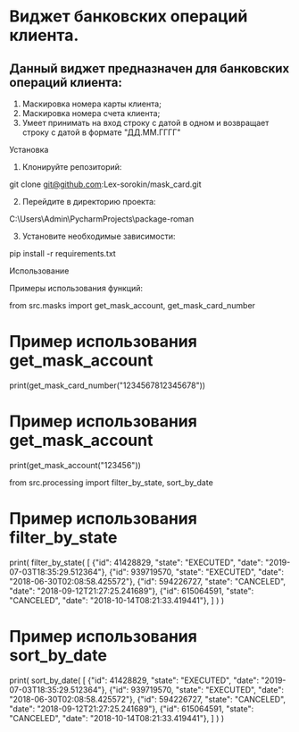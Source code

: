 # Виджет банковских операций клиента.

## Данный виджет предназначен для банковских операций клиента:
1. Маскировка номера карты клиента;
2. Маскировка номера счета клиента;
3. Умеет принимать на вход строку с датой в одном и
возвращает строку с датой в формате "ДД.ММ.ГГГГ"



Установка


1. Клонируйте репозиторий:

git clone
git@github.com:Lex-sorokin/mask_card.git



2. Перейдите в директорию проекта:

C:\Users\Admin\PycharmProjects\package-roman


3. Установите необходимые зависимости:

pip install -r requirements.txt



Использование

Примеры использования функций:

from src.masks import get_mask_account, get_mask_card_number

# Пример использования get_mask_account

print(get_mask_card_number("1234567812345678"))

# Пример использования get_mask_account

print(get_mask_account("123456"))


from src.processing import filter_by_state, sort_by_date

# Пример использования filter_by_state
print(
filter_by_state(
[
{"id": 41428829, "state": "EXECUTED", "date": "2019-07-03T18:35:29.512364"},
{"id": 939719570, "state": "EXECUTED", "date": "2018-06-30T02:08:58.425572"},
{"id": 594226727, "state": "CANCELED", "date": "2018-09-12T21:27:25.241689"},
{"id": 615064591, "state": "CANCELED", "date": "2018-10-14T08:21:33.419441"},
]
)
)

# Пример использования sort_by_date
print(
sort_by_date(
[
{"id": 41428829, "state": "EXECUTED", "date": "2019-07-03T18:35:29.512364"},
{"id": 939719570, "state": "EXECUTED", "date": "2018-06-30T02:08:58.425572"},
{"id": 594226727, "state": "CANCELED", "date": "2018-09-12T21:27:25.241689"},
{"id": 615064591, "state": "CANCELED", "date": "2018-10-14T08:21:33.419441"},
]
)
)
